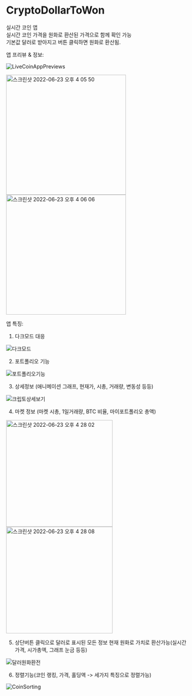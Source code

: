 # CryptoDollarToWon
실시간 코인 앱  
실시간 코인 가격을 원화로 환산된 가격으로 함께 확인 가능  
기본값 달러로 받아지고 버튼 클릭하면 원화로 환산됨. 

앱 프리뷰 & 정보:  
  
  
![LiveCoinAppPreviews](https://user-images.githubusercontent.com/90740892/175232662-19c175b2-357d-4097-b82c-c8c02fdf654d.gif)

<img width="325" alt="스크린샷 2022-06-23 오후 4 05 50" src="https://user-images.githubusercontent.com/90740892/175236862-46e92264-da7d-4fb5-bf6c-9a01ea4babbc.png">


<img width="325" alt="스크린샷 2022-06-23 오후 4 06 06" src="https://user-images.githubusercontent.com/90740892/175236913-1fd43a36-5b1e-4e48-9ec9-66aadb36ee16.png">




앱 특징:

1) 다크모드 대응



![다크모드](https://user-images.githubusercontent.com/90740892/175234784-54b0634c-de94-47b6-be20-385ea2bfc2f8.gif)


2) 포트폴리오 기능


![포트폴리오기능](https://user-images.githubusercontent.com/90740892/175236157-071bfeb6-b772-49e7-8868-98ba1ec5bc71.gif)


3) 상세정보 (애니메이션 그래프, 현재가, 시총, 거래량, 변동성 등등)



![크립토상세보기](https://user-images.githubusercontent.com/90740892/175240553-4c394d92-c08d-4d24-b14f-f3b60ec7f8d1.gif)


4) 마켓 정보 (마켓 시총, 1일거래량, BTC 비율, 마이포트폴리오 총액)


<img width="289" alt="스크린샷 2022-06-23 오후 4 28 02" src="https://user-images.githubusercontent.com/90740892/175241724-61541947-e0d4-4b0f-8a37-877aaad23ae5.png">
<img width="289" alt="스크린샷 2022-06-23 오후 4 28 08" src="https://user-images.githubusercontent.com/90740892/175241803-43faf109-b922-495d-ac91-64e5f8d2fe7e.png">


5) 상단버튼 클릭으로 달러로 표시된 모든 정보 현재 원화로 가치로 환산가능(실시간 가격, 시가총액, 그래프 눈금 등등)


![달러원화환전](https://user-images.githubusercontent.com/90740892/175244494-96ab4680-aa07-4b05-818c-8cc459538add.gif)



6) 정렬기능(코인 랭킹, 가격, 홀딩액 -> 세가지 특징으로 정렬가능)




![CoinSorting](https://user-images.githubusercontent.com/90740892/175243518-fe6641a0-0b19-49ee-9284-41b7abca6664.gif)

